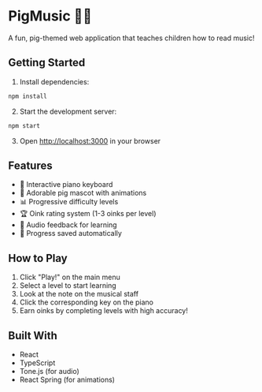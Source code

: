 # PigMusic 🐷🎵

A fun, pig-themed web application that teaches children how to read music!

## Getting Started

1. Install dependencies:
```bash
npm install
```

2. Start the development server:
```bash
npm start
```

3. Open [http://localhost:3000](http://localhost:3000) in your browser

## Features

- 🎹 Interactive piano keyboard
- 🐽 Adorable pig mascot with animations
- 📊 Progressive difficulty levels
- 🏆 Oink rating system (1-3 oinks per level)
- 🎵 Audio feedback for learning
- 💾 Progress saved automatically

## How to Play

1. Click "Play!" on the main menu
2. Select a level to start learning
3. Look at the note on the musical staff
4. Click the corresponding key on the piano
5. Earn oinks by completing levels with high accuracy!

## Built With

- React
- TypeScript
- Tone.js (for audio)
- React Spring (for animations)